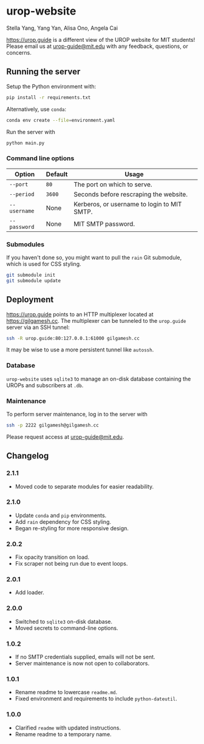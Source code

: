# urop-website

Stella Yang, Yang Yan, Alisa Ono, Angela Cai

<https://urop.guide> is a different view of the UROP website for MIT students! Please email us at urop-guide@mit.edu with any feedback, questions, or concerns.

## Running the server

Setup the Python environment with:

```bash
pip install -r requirements.txt
```

Alternatively, use `conda`:

```bash
conda env create --file=environment.yaml
```

Run the server with

```bash
python main.py
```

### Command line options

Option|Default|Usage
-|-|-
`--port`|`80`|The port on which to serve.
`--period`|`3600`|Seconds before rescraping the website.
`--username`|None|Kerberos, or username to login to MIT SMTP.
`--password`|None|MIT SMTP password.

### Submodules

If you haven't done so, you might want to pull the `rain` Git submodule, which is used for CSS styling.

```bash
git submodule init
git submodule update
```

## Deployment

<https://urop.guide> points to an HTTP multiplexer located at <https://gilgamesh.cc>. The multiplexer can be tunneled to the `urop.guide` server via an SSH tunnel:

```bash
ssh -R urop.guide:80:127.0.0.1:61000 gilgamesh.cc
```

It may be wise to use a more persistent tunnel like `autossh`.

### Database

`urop-website` uses `sqlite3` to manage an on-disk database containing the UROPs and subscribers at `.db`.

### Maintenance

To perform server maintenance, log in to the server with

```bash
ssh -p 2222 gilgamesh@gilgamesh.cc
```

Please request access at urop-guide@mit.edu.

## Changelog

### 2.1.1

* Moved code to separate modules for easier readability.

### 2.1.0

* Update `conda` and `pip` environments.
* Add `rain` dependency for CSS styling.
* Began re-styling for more responsive design.

### 2.0.2

* Fix opacity transition on load.
* Fix scraper not being run due to event loops.

### 2.0.1

* Add loader.

### 2.0.0

* Switched to `sqlite3` on-disk database.
* Moved secrets to command-line options.

### 1.0.2

* If no SMTP credentials supplied, emails will not be sent.
* Server maintenance is now not open to collaborators.

### 1.0.1

* Rename readme to lowercase `readme.md`.
* Fixed environment and requirements to include `python-dateutil`.

### 1.0.0

* Clarified `readme` with updated instructions.
* Rename readme to a temporary name.
